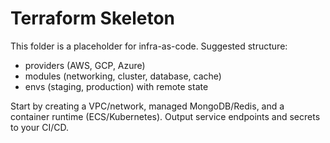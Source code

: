 # Terraform Skeleton

This folder is a placeholder for infra-as-code. Suggested structure:

- providers (AWS, GCP, Azure)
- modules (networking, cluster, database, cache)
- envs (staging, production) with remote state

Start by creating a VPC/network, managed MongoDB/Redis, and a container runtime (ECS/Kubernetes). Output service endpoints and secrets to your CI/CD.
